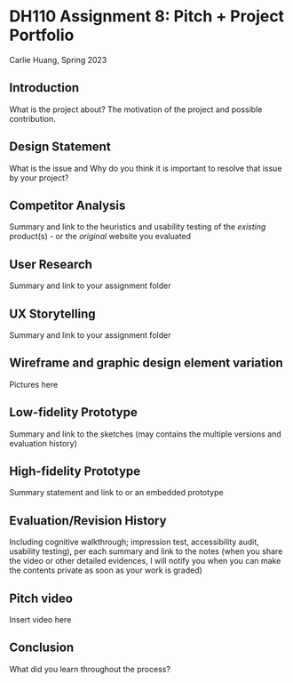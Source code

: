# DH110 Assignment 8: Pitch + Project Portfolio
Carlie Huang, Spring 2023

## Introduction
What is the project about? The motivation of the project and possible contribution.

## Design Statement
What is the issue and Why do you think it is important to resolve that issue by your project? 

## Competitor Analysis
Summary and link to the heuristics and usability testing of the *existing* product(s) - or the *original* website you evaluated

## User Research
Summary and link to your assignment folder

## UX Storytelling
Summary and link to your assignment folder

## Wireframe and graphic design element variation
Pictures here

##  Low-fidelity Prototype
Summary and link to the sketches (may contains the multiple versions and evaluation history)

## High-fidelity Prototype
Summary statement and link to or an embedded prototype

## Evaluation/Revision History 
Including cognitive walkthrough; impression test, accessibility audit, usability testing), per each summary and link to the notes (when you share the video or other detailed evidences, I will notify you when you can make the contents private as soon as your work is graded)

## Pitch video
Insert video here

## Conclusion
What did you learn throughout the process?
